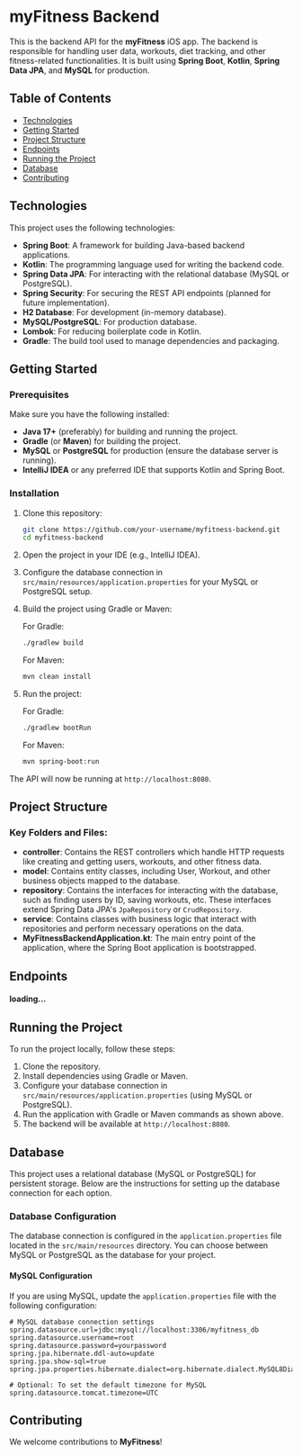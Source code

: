 # myFitness Backend

This is the backend API for the **myFitness** iOS app. The backend is responsible for handling user data, workouts, diet tracking, and other fitness-related functionalities. It is built using **Spring Boot**, **Kotlin**, **Spring Data JPA**, and **MySQL** for production.

## Table of Contents

- [Technologies](#technologies)
- [Getting Started](#getting-started)
- [Project Structure](#project-structure)
- [Endpoints](#endpoints)
- [Running the Project](#running-the-project)
- [Database](#database)
- [Contributing](#contributing)

## Technologies

This project uses the following technologies:

- **Spring Boot**: A framework for building Java-based backend applications.
- **Kotlin**: The programming language used for writing the backend code.
- **Spring Data JPA**: For interacting with the relational database (MySQL or PostgreSQL).
- **Spring Security**: For securing the REST API endpoints (planned for future implementation).
- **H2 Database**: For development (in-memory database).
- **MySQL/PostgreSQL**: For production database.
- **Lombok**: For reducing boilerplate code in Kotlin.
- **Gradle**: The build tool used to manage dependencies and packaging.

## Getting Started

### Prerequisites

Make sure you have the following installed:

- **Java 17+** (preferably) for building and running the project.
- **Gradle** (or **Maven**) for building the project.
- **MySQL** or **PostgreSQL** for production (ensure the database server is running).
- **IntelliJ IDEA** or any preferred IDE that supports Kotlin and Spring Boot.

### Installation

1. Clone this repository:

    ```bash
    git clone https://github.com/your-username/myfitness-backend.git
    cd myfitness-backend
    ```

2. Open the project in your IDE (e.g., IntelliJ IDEA).

3. Configure the database connection in `src/main/resources/application.properties` for your MySQL or PostgreSQL setup.

4. Build the project using Gradle or Maven:

    For Gradle:
    ```bash
    ./gradlew build
    ```

    For Maven:
    ```bash
    mvn clean install
    ```

5. Run the project:

    For Gradle:
    ```bash
    ./gradlew bootRun
    ```

    For Maven:
    ```bash
    mvn spring-boot:run
    ```

The API will now be running at `http://localhost:8080`.

## Project Structure

### Key Folders and Files:
- **controller**: Contains the REST controllers which handle HTTP requests like creating and getting users, workouts, and other fitness data.
- **model**: Contains entity classes, including User, Workout, and other business objects mapped to the database.
- **repository**: Contains the interfaces for interacting with the database, such as finding users by ID, saving workouts, etc. These interfaces extend Spring Data JPA's `JpaRepository` or `CrudRepository`.
- **service**: Contains classes with business logic that interact with repositories and perform necessary operations on the data.
- **MyFitnessBackendApplication.kt**: The main entry point of the application, where the Spring Boot application is bootstrapped.


## Endpoints
#### loading...


## Running the Project

To run the project locally, follow these steps:

1. Clone the repository.
2. Install dependencies using Gradle or Maven.
3. Configure your database connection in `src/main/resources/application.properties` (using MySQL or PostgreSQL).
4. Run the application with Gradle or Maven commands as shown above.
5. The backend will be available at `http://localhost:8080`.

## Database

This project uses a relational database (MySQL or PostgreSQL) for persistent storage. Below are the instructions for setting up the database connection for each option.

### Database Configuration

The database connection is configured in the `application.properties` file located in the `src/main/resources` directory. You can choose between MySQL or PostgreSQL as the database for your project.

#### MySQL Configuration

If you are using MySQL, update the `application.properties` file with the following configuration:

```properties
# MySQL database connection settings
spring.datasource.url=jdbc:mysql://localhost:3306/myfitness_db
spring.datasource.username=root
spring.datasource.password=yourpassword
spring.jpa.hibernate.ddl-auto=update
spring.jpa.show-sql=true
spring.jpa.properties.hibernate.dialect=org.hibernate.dialect.MySQL8Dialect

# Optional: To set the default timezone for MySQL
spring.datasource.tomcat.timezone=UTC

```

## Contributing

We welcome contributions to **MyFitness**!

